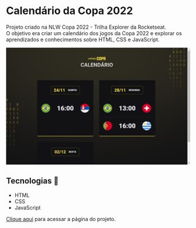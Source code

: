 # Calendário da Copa 2022
Projeto criado na NLW Copa 2022 - Trilha Explorer da Rocketseat. <br>
O objetivo era criar um calendário dos jogos da Copa 2022 e explorar os aprendizados e conhecimentos sobre HTML, CSS e JavaScript.

![preview](./assets/preview.png)

## Tecnologias 🚀
- HTML
- CSS
- JavaScript

[Clique aqui](https://gustavoaamorim.github.io/NLW-explorer-COPA22/) para acessar a página do projeto.
